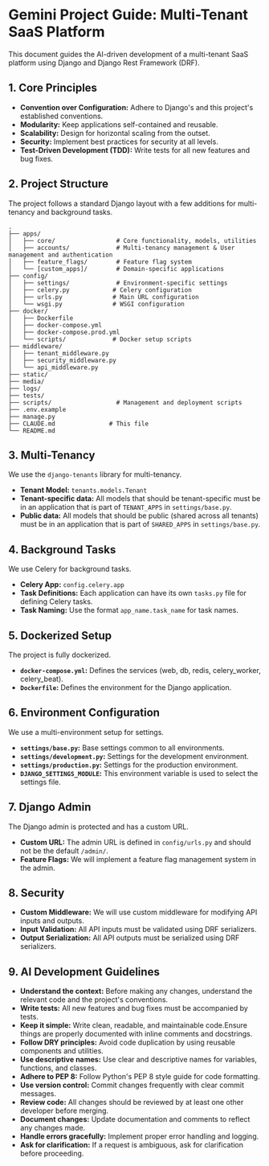 # Gemini Project Guide: Multi-Tenant SaaS Platform

This document guides the AI-driven development of a multi-tenant SaaS platform using Django and Django Rest Framework (DRF).

## 1. Core Principles

*   **Convention over Configuration:** Adhere to Django's and this project's established conventions.
*   **Modularity:** Keep applications self-contained and reusable.
*   **Scalability:** Design for horizontal scaling from the outset.
*   **Security:** Implement best practices for security at all levels.
*   **Test-Driven Development (TDD):** Write tests for all new features and bug fixes.

## 2. Project Structure

The project follows a standard Django layout with a few additions for multi-tenancy and background tasks.

```
.
├── apps/
│   ├── core/                 # Core functionality, models, utilities
│   ├── accounts/             # Multi-tenancy management & User management and authentication
│   ├── feature_flags/        # Feature flag system
│   └── [custom_apps]/        # Domain-specific applications
├── config/
│   ├── settings/             # Environment-specific settings
│   ├── celery.py            # Celery configuration
│   ├── urls.py              # Main URL configuration
│   └── wsgi.py              # WSGI configuration
├── docker/
│   ├── Dockerfile
│   ├── docker-compose.yml
│   ├── docker-compose.prod.yml
│   └── scripts/             # Docker setup scripts
├── middleware/
│   ├── tenant_middleware.py
│   ├── security_middleware.py
│   └── api_middleware.py
├── static/
├── media/
├── logs/
├── tests/
├── scripts/                  # Management and deployment scripts
├── .env.example
├── manage.py
├── CLAUDE.md               # This file
└── README.md
```

## 3. Multi-Tenancy

We use the `django-tenants` library for multi-tenancy.

*   **Tenant Model:** `tenants.models.Tenant`
*   **Tenant-specific data:** All models that should be tenant-specific must be in an application that is part of `TENANT_APPS` in `settings/base.py`.
*   **Public data:** All models that should be public (shared across all tenants) must be in an application that is part of `SHARED_APPS` in `settings/base.py`.

## 4. Background Tasks

We use Celery for background tasks.

*   **Celery App:** `config.celery.app`
*   **Task Definitions:** Each application can have its own `tasks.py` file for defining Celery tasks.
*   **Task Naming:** Use the format `app_name.task_name` for task names.

## 5. Dockerized Setup

The project is fully dockerized.

*   **`docker-compose.yml`:** Defines the services (web, db, redis, celery_worker, celery_beat).
*   **`Dockerfile`:** Defines the environment for the Django application.

## 6. Environment Configuration

We use a multi-environment setup for settings.

*   **`settings/base.py`:** Base settings common to all environments.
*   **`settings/development.py`:** Settings for the development environment.
*   **`settings/production.py`:** Settings for the production environment.
*   **`DJANGO_SETTINGS_MODULE`:** This environment variable is used to select the settings file.

## 7. Django Admin

The Django admin is protected and has a custom URL.

*   **Custom URL:** The admin URL is defined in `config/urls.py` and should not be the default `/admin/`.
*   **Feature Flags:** We will implement a feature flag management system in the admin.

## 8. Security

*   **Custom Middleware:** We will use custom middleware for modifying API inputs and outputs.
*   **Input Validation:** All API inputs must be validated using DRF serializers.
*   **Output Serialization:** All API outputs must be serialized using DRF serializers.

## 9. AI Development Guidelines

*   **Understand the context:** Before making any changes, understand the relevant code and the project's conventions.
*   **Write tests:** All new features and bug fixes must be accompanied by tests.
*   **Keep it simple:** Write clean, readable, and maintainable code.Ensure things are properly documented with inline comments and docstrings.
*   **Follow DRY principles:** Avoid code duplication by using reusable components and utilities.
*   **Use descriptive names:** Use clear and descriptive names for variables, functions, and classes.
*   **Adhere to PEP 8:** Follow Python's PEP 8 style guide for code formatting.
*   **Use version control:** Commit changes frequently with clear commit messages.
*   **Review code:** All changes should be reviewed by at least one other developer before merging.
*   **Document changes:** Update documentation and comments to reflect any changes made.
*   **Handle errors gracefully:** Implement proper error handling and logging.
*   **Ask for clarification:** If a request is ambiguous, ask for clarification before proceeding.